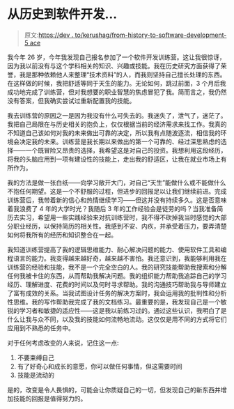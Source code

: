 # 从历史到软件开发…

> 原文:[https://dev . to/kerushag/from-history-to-software-development-5 ace](https://dev.to/kerushag/from-history-to-software-development-5ace)

我今年 26 岁，今年我发现自己报名参加了一个软件开发训练营。这让我很惊讶，因为我以前没有与这个学科相关的知识、兴趣或技能。我在历史研究方面获得了荣誉，我是那种依赖他人来整理“技术资料”的人，而我则坚持自己擅长处理的东西。在这样做的时候，我把舒适等同于天生的能力。无论如何，跳过前面，3 个月后我成功地完成了训练营，但对我想要的职业智慧的焦虑冒犯了我。简而言之，我仍然没有答案，但我确实尝试过重新配置我的技能。

我去训练营的原因之一是因为我没有什么可失去的。我迷失了，泄气了，迷茫了。我把自己局限在与历史相关的抱负上，仅仅根据当前的经济需求来找工作。我真的不知道自己该如何对我的未来做出可靠的决定，所以我有点随波逐流，相信我的环境会决定我的未来。训练营是我长期以来做出的第一个可靠的、经过深思熟虑的选择——一个既冒险又昂贵的选择，我希望这是对自己的投资。我想利用这段经历，将我的头脑应用到一项有建设性的技能上，走出我的舒适区，让我在就业市场上有所作为。

我的方法是做一张白纸——向学习敞开大门，对自己“天生”能做什么或不能做什么不抱任何期望。这是一个不舒服的过程，但进步的回报足以让我们继续前进。完成训练营后，我带着新的信心和热情继续学习——但这并没有持续多久。这是否意味着我浪费了 4 年的大学时光？我随后 3 年的工作经验会是徒劳的吗？当我准备简历去实习，希望用一些实践经验来对抗训练营时，我不得不砍掉我当时感觉的大部分职业经历，以保持简历的相关性。我感到不安、内疚，并承受着压力，要弄清楚如何将我所有的经历和知识整合在一起。

我知道训练营提高了我的逻辑思维能力、耐心解决问题的能力、使用软件工具和编程语言的能力。我变得越来越好奇，越来越不害怕。我还意识到，我能够利用我在训练营的经验和技能，我不是一个完全空白的人。我的研究技能帮助我搜索和分解任何我被卡住的东西，从而帮助我解决问题。我的组织能力帮助我追踪自己的学习经历、理解进度、花费的时间以及何时寻求帮助。我的沟通技巧帮助我与导师建立了富有成效的关系。当我试图设计任务的解决方案时，我会运用我的批判性和分析性思维。我的写作帮助我完成了我的文档练习。最重要的是，我发现自己是一个敏锐的学习者和敏捷的适应性——这是我以前练习过的。通过这些认识，我明白了是什么让我与众不同，以及我的技能如何流畅地流动。这仅仅是用不同的方式将它们应用到不熟悉的任务中。

对于任何考虑改变的人来说，记住这一点:

1.  不要束缚自己
2.  有了好奇心和成长的意愿，你可以做任何事情，但这需要时间
3.  技能是流动的

是的，改变是令人畏惧的，可能会让你质疑自己的一切，但发现自己的新东西并增加技能的回报是值得努力的。